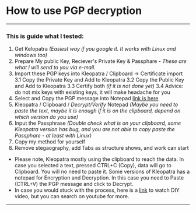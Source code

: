 # How to use PGP decryption
---
### This is guide what I tested:
1. Get Kelopatra *(Easiest way if you google it. It works with Linux and windows too)*
2. Prepare My public Key, Reciever's Private Key & Passphare - *These are what I will send to you via e-mail.*
3. Import these PGP keys into Kleopatra / Clipboard -> Certificate import
3.1 Copy the Private Key and Add to Kleopatra
3.2 Copy the Public Key and Add to Kleopatra
3.3 Certify both *(if it is not done yet)*
3.4 Advice: do not mix keys with existing keys, it will make headache for you
4. Select and Copy the PGP message into Notepad [link is here](https://github.com/jugo-amaryl/How_To_LevelUp_Your_AIsCommunicationSkill/blob/master/MyMethod_withPGP)
5. Kleopatra / Clipboard / *Decrypt/Verify* Notepad *(Maybe you need to paste the text, maybe it is enough if it is on the clipboard, depend on which version do you use)*
6. Input the Passphrase *(Double check what is on your clipboard, some Kleopatra version has bug, and you are not able to copy paste the Passphare - at least with Linux)*
7. Copy my method for yourself
8. Remove stegaography, add Tabs as structure shows, and work can start

- Please note, Kleopatra mostly using the clipboard to reach the data. In case you selected a text, pressed CTRL+C (Copy), data will go to Clipboard. You will no need to paste it. Some versions of Kleopatra has a notepad for Encryption and Decryption. In this case you need to Paste (CTRL+V) the PGP message and click to Decrypt. 
- In case you would stuck with the process, here is a [link](https://www.youtube.com/watch?v=lAblt1Qt_ng) to watch DIY video, but you can search on youtube for more.

---